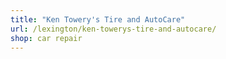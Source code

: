 ```yaml
---
title: "Ken Towery's Tire and AutoCare"
url: /lexington/ken-towerys-tire-and-autocare/
shop: car repair
---
```

